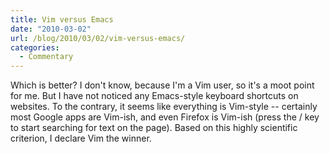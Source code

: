 ```yaml
---
title: Vim versus Emacs
date: "2010-03-02"
url: /blog/2010/03/02/vim-versus-emacs/
categories:
  - Commentary
---
```

Which is better? I don't know, because I'm a Vim user, so it's a moot point for me. But I have not noticed any Emacs-style keyboard shortcuts on websites. To the contrary, it seems like everything is Vim-style -- certainly most Google apps are Vim-ish, and even Firefox is Vim-ish (press the / key to start searching for text on the page). Based on this highly scientific criterion, I declare Vim the winner.
